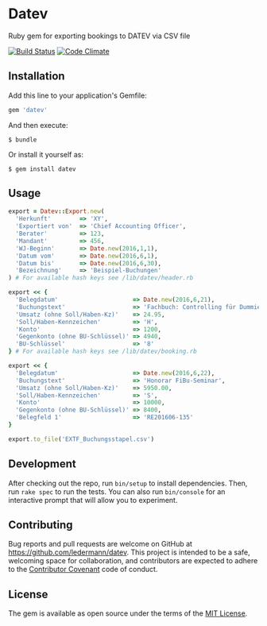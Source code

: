 # Datev

Ruby gem for exporting bookings to DATEV via CSV file

[![Build Status](https://travis-ci.org/ledermann/datev.svg?branch=master)](https://travis-ci.org/ledermann/datev)
[![Code Climate](https://codeclimate.com/github/ledermann/datev/badges/gpa.svg)](https://codeclimate.com/github/ledermann/datev)

## Installation

Add this line to your application's Gemfile:

```ruby
gem 'datev'
```

And then execute:

    $ bundle

Or install it yourself as:

    $ gem install datev

## Usage

```ruby
export = Datev::Export.new(
  'Herkunft'        => 'XY',
  'Exportiert von'  => 'Chief Accounting Officer',
  'Berater'         => 123,
  'Mandant'         => 456,
  'WJ-Beginn'       => Date.new(2016,1,1),
  'Datum vom'       => Date.new(2016,6,1),
  'Datum bis'       => Date.new(2016,6,30),
  'Bezeichnung'     => 'Beispiel-Buchungen'
) # For available hash keys see /lib/datev/header.rb

export << {
  'Belegdatum'                     => Date.new(2016,6,21),
  'Buchungstext'                   => 'Fachbuch: Controlling für Dummies',
  'Umsatz (ohne Soll/Haben-Kz)'    => 24.95,
  'Soll/Haben-Kennzeichen'         => 'H',
  'Konto'                          => 1200,
  'Gegenkonto (ohne BU-Schlüssel)' => 4940,
  'BU-Schlüssel'                   => '8'
} # For available hash keys see /lib/datev/booking.rb

export << {
  'Belegdatum'                     => Date.new(2016,6,22),
  'Buchungstext'                   => 'Honorar FiBu-Seminar',
  'Umsatz (ohne Soll/Haben-Kz)'    => 5950.00,
  'Soll/Haben-Kennzeichen'         => 'S',
  'Konto'                          => 10000,
  'Gegenkonto (ohne BU-Schlüssel)' => 8400,
  'Belegfeld 1'                    => 'RE201606-135'
}

export.to_file('EXTF_Buchungsstapel.csv')
```

## Development

After checking out the repo, run `bin/setup` to install dependencies. Then, run `rake spec` to run the tests. You can also run `bin/console` for an interactive prompt that will allow you to experiment.


## Contributing

Bug reports and pull requests are welcome on GitHub at https://github.com/ledermann/datev. This project is intended to be a safe, welcoming space for collaboration, and contributors are expected to adhere to the [Contributor Covenant](http://contributor-covenant.org) code of conduct.


## License

The gem is available as open source under the terms of the [MIT License](http://opensource.org/licenses/MIT).
